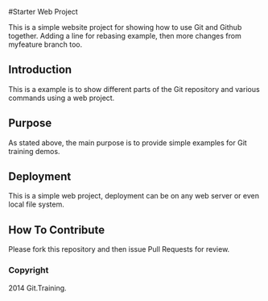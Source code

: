 #Starter Web Project

This is a simple website project for showing how to use Git and Github together. Adding a line for rebasing example, then more changes from myfeature branch too.

## Introduction

This is a example is to show different parts of the Git repository and various commands using a web project.

## Purpose

As stated above, the main purpose is to provide simple examples for Git training demos.

## Deployment

This is a simple web project, deployment can be on any web server or even local file system.

## How To Contribute

Please fork this repository and then issue Pull Requests for review.

### Copyright

2014 Git.Training.